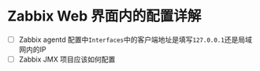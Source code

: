 # Zabbix Web 界面内的配置详解

- [ ] Zabbix agentd 配置中`Interfaces`中的客户端地址是填写`127.0.0.1`还是局域网内的IP
- [ ] Zabbix JMX 项目应该如何配置
